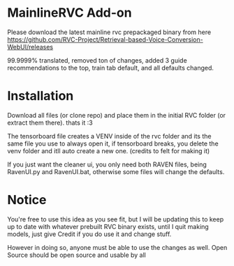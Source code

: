 # MainlineRVC Add-on

Please download the latest mainline rvc prepackaged binary from here https://github.com/RVC-Project/Retrieval-based-Voice-Conversion-WebUI/releases

99.9999% translated, removed ton of changes, added 3 guide recommendations to the top, train tab default, and all defaults changed.

# Installation
Download all files (or clone repo) and place them in the initial RVC folder (or extract them there). thats it :3

The tensorboard file creates a VENV inside of the rvc folder and its the same file you use to always open it, if tensorboard breaks, you delete the venv folder and itll auto create a new one. (credits to felt for making it)

If you just want the cleaner ui, you only need both RAVEN files, being RavenUI.py and RavenUI.bat, otherwise some files will change the defaults. 

# Notice
You're free to use this idea as you see fit, but I will be updating this to keep up to date with whatever prebuilt RVC binary exists, until I quit making models, just give Credit if you do use it and change stuff.

However in doing so, anyone must be able to use the changes as well. Open Source should be open source and usable by all
